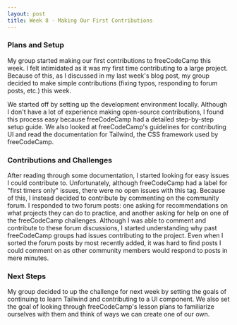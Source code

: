 ```yaml
---
layout: post
title: Week 8 - Making Our First Contributions
---
```


### Plans and Setup
My group started making our first contributions to freeCodeCamp this week. I felt intimidated as it was my first time contributing to a large project. Because of this, as I discussed in my last week's blog post, my group decided to make simple contributions (fixing typos, responding to forum posts, etc.) this week.
<!--more-->
We started off by setting up the development environment locally. Although I don't have a lot of experience making open-source contributions, I found this process easy because freeCodeCamp had a detailed step-by-step setup guide. We also looked at freeCodeCamp's guidelines for contributing UI and read the documentation for Tailwind, the CSS framework used by freeCodeCamp.

### Contributions and Challenges
After reading through some documentation, I started looking for easy issues I could contribute to. Unfortunately, although freeCodeCamp had a label for "first timers only" issues, there were no open issues with this tag. Because of this, I instead decided to contribute by commenting on the community forum. I responded to two forum posts: one asking for recommendations on what projects they can do to practice, and another asking for help on one of the freeCodeCamp challenges. Although I was able to comment and contribute to these forum discussions, I started understanding why past freeCodeCamp groups had issues contributing to the project. Even when I sorted the forum posts by most recently added, it was hard to find posts I could comment on as other community members would respond to posts in mere minutes.

### Next Steps
My group decided to up the challenge for next week by setting the goals of continuing to learn Tailwind and contributing to a UI component. We also set the goal of looking through freeCodeCamp's lesson plans to familiarize ourselves with them and think of ways we can create one of our own.